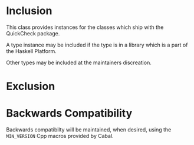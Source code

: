 
# Inclusion

This class provides instances for the classes which ship with the QuickCheck package.

A type instance may be included if the type is in a library which is a part
of the Haskell Platform.

Other types may be included at the maintainers discreation.

# Exclusion



# Backwards Compatibility

Backwards compatibilty will be maintained, when desired, using the `MIN_VERSION` Cpp macros
provided by Cabal.
